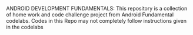 ANDROID DEVELOPMENT FUNDAMENTALS:
This repository is a collection of home work and code challenge project from Android Fundamental codelabs.
 Codes in this Repo may not completely follow instructions given in the codelabs
